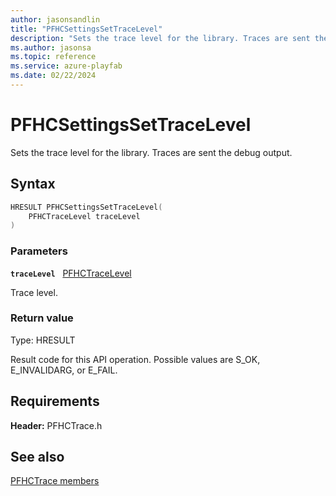 ```yaml
---
author: jasonsandlin
title: "PFHCSettingsSetTraceLevel"
description: "Sets the trace level for the library. Traces are sent the debug output."
ms.author: jasonsa
ms.topic: reference
ms.service: azure-playfab
ms.date: 02/22/2024
---
```


# PFHCSettingsSetTraceLevel  

Sets the trace level for the library. Traces are sent the debug output.  

## Syntax  
  
```cpp
HRESULT PFHCSettingsSetTraceLevel(  
    PFHCTraceLevel traceLevel  
)  
```  
  
### Parameters  
  
**`traceLevel`** &nbsp; [PFHCTraceLevel](../enums/pfhctracelevel.md)  
  
Trace level.  
  
  
### Return value
Type: HRESULT
  
Result code for this API operation. Possible values are S_OK, E_INVALIDARG, or E_FAIL.
  
  
## Requirements  
  
**Header:** PFHCTrace.h
  
## See also  
[PFHCTrace members](../pfhctrace_members.md)  

  
  
